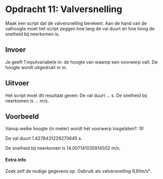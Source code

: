 # Opdracht 11: Valversnelling
Maak een script dat de valversnelling berekent. Aan de hand van de valhoogte moet het script zeggen hoe lang de val duurt en hoe hoog de snelheid bij neerkomen is.

## Invoer
Je geeft 1 inputvariabele in: de hoogte van waarop een voorwerp valt. De hoogte wordt uitgedrukt in m.

## Uitvoer
Het script moet dit resultaat geven:
De val duurt ... s.
De snelheid bij neerkomen is ... m/s.

## Voorbeeld
Vanop welke hoogte (in meter) wordt het voorwerp losgelaten?: *10*

De val duurt 1.4278431229270645 s.

De snelheid bij neerkomen is 14.007141035914502 m/s.

#### Extra info
Zoek zelf de nodige gegevens op.
Gebruik als valversnelling 9,81m/s².